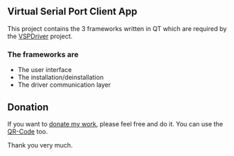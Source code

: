 ## Virtual Serial Port Client App

This project contains the 3 frameworks written in QT which are required by the [VSPDriver](https://github.com/britus/VSPDriver) project.

### The frameworks are

- The user interface
- The installation/deinstallation
- The driver communication layer

## Donation

If you want to [donate my work](https://www.paypal.com/donate/?hosted_button_id=4QZT5YLGGW7S4), please feel free and do it.
You can use the [QR-Code](https://github.com/britus/VSPDriver/blob/master/VSPDriver-Donate_Please.png) too.

Thank you very much.
